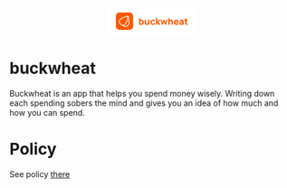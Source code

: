 <p align="center">
  <img width="150" src="/screenshots/logo.svg" alt="Buckwheat logo">
</p>

# buckwheat

Buckwheat is an app that helps you spend money wisely. 
Writing down each spending sobers the mind and gives you an idea of how much and how you can spend.

# Policy

See policy [there](./POLICY.md)